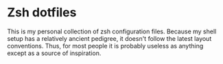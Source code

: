 # Zsh dotfiles

This is my personal collection of zsh configuration files. Because my shell setup has a relatively ancient pedigree, it doesn't follow the latest layout conventions. Thus, for most people it is probably useless as anything except as a source of inspiration.
